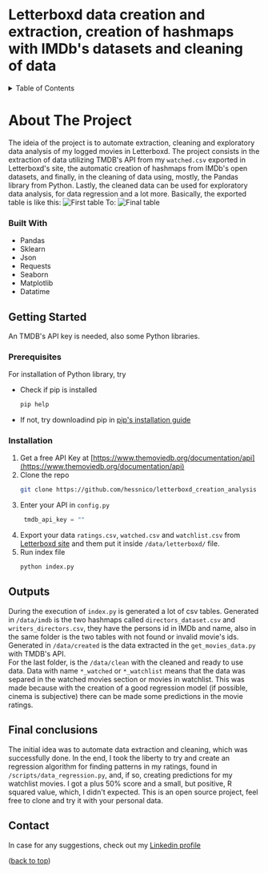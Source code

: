 # Letterboxd data creation and extraction, creation of hashmaps with IMDb's datasets and cleaning of data 
<a name="readme-top"></a>
<!-- TABLE OF CONTENTS -->
<details>
  <summary>Table of Contents</summary>
  <ol>
    <li>
      <a href="#about-the-project">About The Project</a>
      <ul>
        <li><a href="#built-with">Built With</a></li>
      </ul>
    </li>
    <li>
      <a href="#getting-started">Getting started</a>
      <ul>
        <li><a href="#prerequisites">Prerequisites</a></li>
        <li><a href="#installation">Installation</a></li>
      </ul>
    </li>
    <li><a href="#Outputs">Usage</a></li>
	<li><a href="#Final conclusions">Usage</a></li>
    <li><a href="#contact">Contact</a></li>
  </ol>
</details>

<!-- ABOUT THE PROJECT -->
# About The Project
The ideia of the project is to automate extraction, cleaning and exploratory data analysis of my logged movies in Letterboxd.
The project consists in the extraction of data utilizing TMDB's API from my `watched.csv` exported in Letterboxd's site, the automatic creation of hashmaps from IMDb's open datasets, and finally, in the cleaning of data using, mostly, the Pandas library from Python. 
Lastly, the cleaned data can be used for exploratory data analysis, for data regression and a lot more. 
Basically, the exported table is like this:
![First table](./documenation/first.png "first")
To:
![Final table](./documenation/second.png "second")

### Built With

<ul>
    <li>Pandas</li>
    <li>Sklearn</li>
	<li>Json</li>
    <li>Requests</li>
	<li>Seaborn</li>
	<li>Matplotlib</li>
	<li>Datatime</li>
</ul>

<!-- GETTING STARTED -->
## Getting Started

An TMDB's API key is needed, also some Python libraries.

### Prerequisites

For installation of Python library, try
* Check if pip is installed
  ```sh
  pip help 
  ```
* If not, try downloadind pip in [pip's installation guide](https://pip.pypa.io/en/stable/installation/)

### Installation

1. Get a free API Key at [https://www.themoviedb.org/documentation/api](https://www.themoviedb.org/documentation/api)
2. Clone the repo
   ```sh
   git clone https://github.com/hessnico/letterboxd_creation_analysis
   ```
3. Enter your API in `config.py`
   ```python
	tmdb_api_key = ""
   ```
4. Export your data `ratings.csv`, `watched.csv` and `watchlist.csv` from [Letterboxd site](https://letterboxd.com/settings/data/) and them put it inside `/data/letterboxd/` file.
5. Run index file
	```sh
	python index.py
	```

<!-- Outputs -->
## Outputs 
During the execution of `index.py` is generated a lot of csv tables.  Generated in `/data/imdb` is the two hashmaps called `directors_dataset.csv` and `writers_directors.csv`, they have the persons id in IMDb and name, also in the same folder is the two tables with not found or invalid movie's ids. <br>
Generated in `/data/created` is the data extracted in the `get_movies_data.py` with TMDB's API. <br>
For the last folder, is the `/data/clean` with the cleaned and ready to use data. Data with name `*_watched` or `*_watchlist` means that the data was separed in the watched movies section or movies in watchlist. This was made because with the creation of a good regression model (if possible, cinema is subjective) there can be made some predictions in the movie ratings.

<!-- Final conclusions -->
## Final conclusions
The initial idea was to automate data extraction and cleaning, which was successfully done. In the end, I took the liberty to try and create an regression algorithm for finding patterns in my ratings, found in `/scripts/data_regression.py`, and, if so, creating predictions for my watchlist movies. I got a plus 50% score and a small, but positive, R squared value, which, I didn't expected. 
This is an open source project, feel free to clone and try it with your personal data. 

<!-- CONTACT -->
## Contact

In case for any suggestions, check out my [Linkedin profile](https://www.linkedin.com/in/hessnico/)

<p>(<a href="#readme-top">back to top</a>)</p>